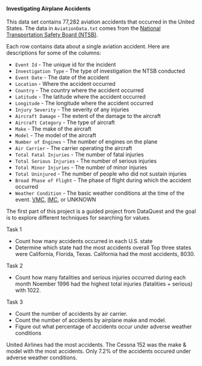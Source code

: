 #### Investigating Airplane Accidents

This data set contains 77,282 aviation accidents that occurred in the United States.  The data in `AviationData.txt`
comes from the [National Transportation Safety Board (NTSB)](https://www.ntsb.gov/Pages/default.aspx).

Each row contains data about a single aviation accident. Here are descriptions for some of the columns:

* `Event Id` - The unique id for the incident
* `Investigation Type` - The type of investigation the NTSB conducted
* `Event Date` - The date of the accident
* `Location` - Where the accident occurred
* `Country` - The country where the accident occurred
* `Latitude` - The latitude where the accident occurred
* `Longitude` - The longitude where the accident occurred
* `Injury Severity` - The severity of any injuries
* `Aircraft Damage` - The extent of the damage to the aircraft
* `Aircraft Category` - The type of aircraft
* `Make` - The make of the aircraft
* `Model` - The model of the aircraft
* `Number of Engines` - The number of engines on the plane
* `Air Carrier` - The carrier operating the aircraft
* `Total Fatal Injuries` - The number of fatal injuries
* `Total Serious Injuries` - The number of serious injuries
* `Total Minor Injuries` - The number of minor injuries
* `Total Uninjured` - The number of people who did not sustain injuries
* `Broad Phase of Flight` - The phase of flight during which the accident occurred
* `Weather Condition` - The basic weather conditions at the time of the event. [VMC](https://en.wikipedia.org/wiki/Visual_meteorological_conditions),
[IMC](https://en.wikipedia.org/wiki/Instrument_meteorological_conditions), or UNKNOWN

The first part of this project is a guided project from DataQuest and the goal is to explore different
techniques for searching for values.

Task 1
* Count how many accidents occurred in each U.S. state
* Determine which state had the most accidents overall
Top three states were California, Florida, Texas.  California had the most accidents, 8030.

Task 2
* Count how many fatalities and serious injuries occurred during each month
Noember 1996 had the highest total injuries (fatalities + serious) with 1022.

Task 3
* Count the number of accidents by air carrier.
* Count the number of accidents by airplane make and model.
* Figure out what percentage of accidents occur under adverse weather conditions

United Airlines had the most accidents.  The Cessna 152 was the make & model with the most accidents.
Only 7.2% of the accidents occured under adverse weather conditions.

